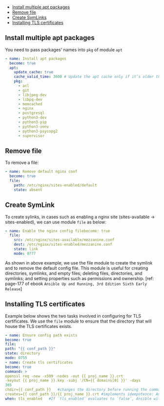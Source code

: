 - [Install multiple apt packages](#install-multiple-apt-packages)
- [Remove file](#remove-file)
- [Create SymLinks](#create-symlink)
- [Installing TLS certificates](#Installing-TLS-certificates)

## Install multiple apt packages
You need to pass packages' names into `pkg` of module `apt`
```yaml
- name: Install apt packages
  become: true
  apt:
    update_cache: true
    cache_valid_time: 3600 # Update the apt cache only if it’s older than 3,600 seconds (1 hour).
    pkg:
      - acl
      - git
      - libjpeg-dev
      - libpq-dev
      - memcached
      - nginx
      - postgresql
      - python3-dev
      - python3-pip
      - python3-venv
      - python3-psycopg2
      - supervisor
```

## Remove file

To remove a file:
```yaml
- name: Remove default nginx conf
  become: true
  file:
    path: /etc/nginx/sites-enabled/default
    state: absent
```

## Create SymLink

To create sylinks, in cases such as enabling a nginx site (sites-available -> sites-enabled), we can use module `file` as below:
```yaml
- name: Enable the nginx config filebecome: true
  file:
    src: /etc/nginx/sites-available/mezzanine.conf
    dest: /etc/nginx/sites-enabled/mezzanine.conf
    state: link
    mode: 0777
```
As shown in above example, we use the file module to create the symlink and to remove the default config file. This module is useful for creating directories, symlinks, and empty files; deleting files, directories, and symlinks; and setting properties such as permissions and ownership.
[ref: page-177 of ebook `Ansible Up and Running, 3rd Edition Sixth Early Release`]

## Installing TLS certificates
Example below shows the two tasks involved in configuring for TLS certificates. We use the `file` module to ensure that the directory that will house the TLS certificates exists.
```yaml
- name: Ensure config path exists
become: true
file:
path: "{{ conf_path }}"
state: directory
mode: 0755
- name: Create tls certificates
become: true
command: >
openssl req -new -x509 -nodes -out {{ proj_name }}.crt
-keyout {{ proj_name }}.key -subj '/CN={{ domains[0] }}' -days
365
chdir={{ conf_path }}	#changes the directory before running the command.
creates={{ conf_path }}/{{ proj_name }}.crt	#implements idempotence: Ansible will first check whether the file {{ conf_path }}/{{ proj_name }}.crt exists on the host. If it already exists, Ansible will skip this task.
when: tls_enabled	#If `tls_enabled` evaluates to `false`, Ansible will skip the task.
```

